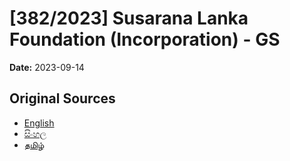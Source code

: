# [382/2023] Susarana Lanka Foundation (Incorporation) - GS

**Date:** 2023-09-14

## Original Sources

- [English](https://documents.gov.lk/view/bills/2023/9/382-2023_E.pdf)
- [සිංහල](https://documents.gov.lk/view/bills/2023/9/382-2023_S.pdf)
- [தமிழ்](https://documents.gov.lk/view/bills/2023/9/382-2023_T.pdf)
